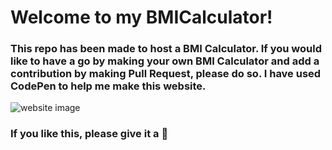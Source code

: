 # Welcome to my BMICalculator!

### This repo has been made to host a BMI Calculator. If you would like to have a go by making your own BMI Calculator and add a contribution by making Pull Request, please do so. I have used CodePen to help me make this website.

![website image](https://user-images.githubusercontent.com/70807684/123509440-79500a00-d66d-11eb-805a-bbd89d982564.png)


### If you like this, please give it a 🌟
